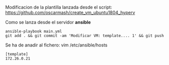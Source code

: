 Modificacion de la plantilla lanzada desde el script: https://github.com/oscarmash/create_vm_ubuntu1804_hyperv

Como se lanza desde el servidor **ansible**
```
ansible-playbook main.yml
git add . && git commit -am 'Modificar VM: template.... 1' && git push
```
Se ha de anadir al fichero: vim /etc/ansible/hosts
```
[template]
172.26.0.21
```

